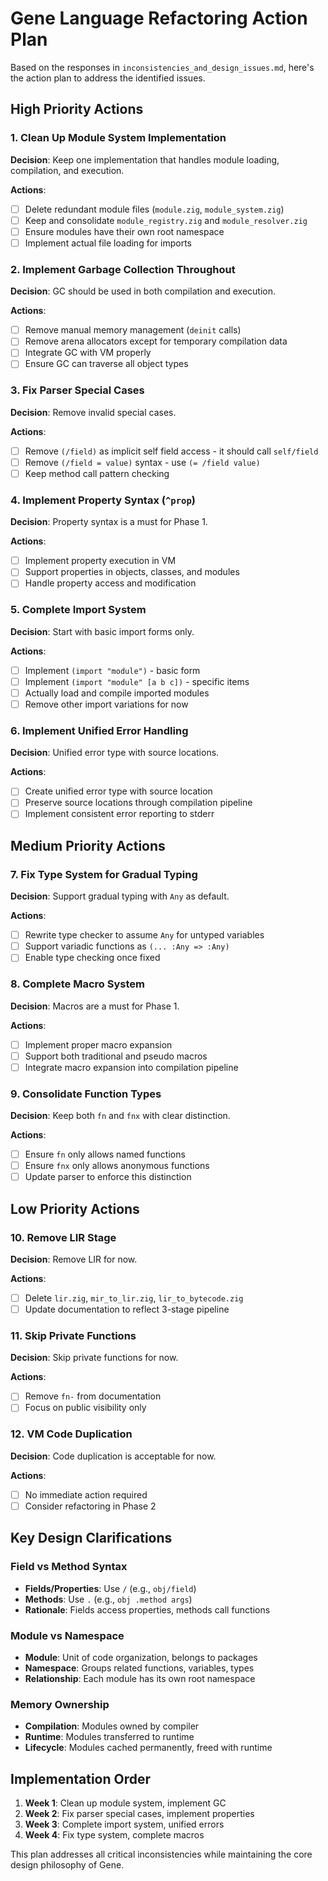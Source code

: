 # Gene Language Refactoring Action Plan

Based on the responses in `inconsistencies_and_design_issues.md`, here's the action plan to address the identified issues.

## High Priority Actions

### 1. Clean Up Module System Implementation
**Decision**: Keep one implementation that handles module loading, compilation, and execution.

**Actions**:
- [ ] Delete redundant module files (`module.zig`, `module_system.zig`)
- [ ] Keep and consolidate `module_registry.zig` and `module_resolver.zig`
- [ ] Ensure modules have their own root namespace
- [ ] Implement actual file loading for imports

### 2. Implement Garbage Collection Throughout
**Decision**: GC should be used in both compilation and execution.

**Actions**:
- [ ] Remove manual memory management (`deinit` calls)
- [ ] Remove arena allocators except for temporary compilation data
- [ ] Integrate GC with VM properly
- [ ] Ensure GC can traverse all object types

### 3. Fix Parser Special Cases
**Decision**: Remove invalid special cases.

**Actions**:
- [ ] Remove `(/field)` as implicit self field access - it should call `self/field`
- [ ] Remove `(/field = value)` syntax - use `(= /field value)`
- [ ] Keep method call pattern checking

### 4. Implement Property Syntax (`^prop`)
**Decision**: Property syntax is a must for Phase 1.

**Actions**:
- [ ] Implement property execution in VM
- [ ] Support properties in objects, classes, and modules
- [ ] Handle property access and modification

### 5. Complete Import System
**Decision**: Start with basic import forms only.

**Actions**:
- [ ] Implement `(import "module")` - basic form
- [ ] Implement `(import "module" [a b c])` - specific items
- [ ] Actually load and compile imported modules
- [ ] Remove other import variations for now

### 6. Implement Unified Error Handling
**Decision**: Unified error type with source locations.

**Actions**:
- [ ] Create unified error type with source location
- [ ] Preserve source locations through compilation pipeline
- [ ] Implement consistent error reporting to stderr

## Medium Priority Actions

### 7. Fix Type System for Gradual Typing
**Decision**: Support gradual typing with `Any` as default.

**Actions**:
- [ ] Rewrite type checker to assume `Any` for untyped variables
- [ ] Support variadic functions as `(... :Any => :Any)`
- [ ] Enable type checking once fixed

### 8. Complete Macro System
**Decision**: Macros are a must for Phase 1.

**Actions**:
- [ ] Implement proper macro expansion
- [ ] Support both traditional and pseudo macros
- [ ] Integrate macro expansion into compilation pipeline

### 9. Consolidate Function Types
**Decision**: Keep both `fn` and `fnx` with clear distinction.

**Actions**:
- [ ] Ensure `fn` only allows named functions
- [ ] Ensure `fnx` only allows anonymous functions
- [ ] Update parser to enforce this distinction

## Low Priority Actions

### 10. Remove LIR Stage
**Decision**: Remove LIR for now.

**Actions**:
- [ ] Delete `lir.zig`, `mir_to_lir.zig`, `lir_to_bytecode.zig`
- [ ] Update documentation to reflect 3-stage pipeline

### 11. Skip Private Functions
**Decision**: Skip private functions for now.

**Actions**:
- [ ] Remove `fn-` from documentation
- [ ] Focus on public visibility only

### 12. VM Code Duplication
**Decision**: Code duplication is acceptable for now.

**Actions**:
- [ ] No immediate action required
- [ ] Consider refactoring in Phase 2

## Key Design Clarifications

### Field vs Method Syntax
- **Fields/Properties**: Use `/` (e.g., `obj/field`)
- **Methods**: Use `.` (e.g., `obj .method args`)
- **Rationale**: Fields access properties, methods call functions

### Module vs Namespace
- **Module**: Unit of code organization, belongs to packages
- **Namespace**: Groups related functions, variables, types
- **Relationship**: Each module has its own root namespace

### Memory Ownership
- **Compilation**: Modules owned by compiler
- **Runtime**: Modules transferred to runtime
- **Lifecycle**: Modules cached permanently, freed with runtime

## Implementation Order

1. **Week 1**: Clean up module system, implement GC
2. **Week 2**: Fix parser special cases, implement properties
3. **Week 3**: Complete import system, unified errors
4. **Week 4**: Fix type system, complete macros

This plan addresses all critical inconsistencies while maintaining the core design philosophy of Gene.